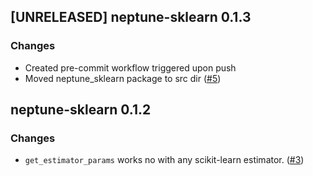 ## [UNRELEASED] neptune-sklearn 0.1.3

### Changes
- Created pre-commit workflow triggered upon push
- Moved neptune_sklearn package to src dir ([#5](https://github.com/neptune-ai/neptune-sklearn/pull/5))

## neptune-sklearn 0.1.2

### Changes
* `get_estimator_params` works no with any scikit-learn estimator. ([#3](https://github.com/neptune-ai/neptune-sklearn/pull/3))
